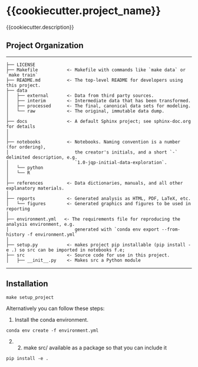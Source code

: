 {{cookiecutter.project_name}}
==============================

{{cookiecutter.description}}

## Project Organization
------------

    ├── LICENSE
    ├── Makefile           <- Makefile with commands like `make data` or `make train`
    ├── README.md          <- The top-level README for developers using this project.
    ├── data
    │   ├── external       <- Data from third party sources.
    │   ├── interim        <- Intermediate data that has been transformed.
    │   ├── processed      <- The final, canonical data sets for modeling.
    │   └── raw            <- The original, immutable data dump.
    │
    ├── docs               <- A default Sphinx project; see sphinx-doc.org for details
    │
    │
    ├── notebooks          <- Notebooks. Naming convention is a number (for ordering),
    │                         the creator's initials, and a short `-` delimited description, e.g.
    │                         `1.0-jqp-initial-data-exploration`.
    │   └── python
    │   └── R
    │
    ├── references         <- Data dictionaries, manuals, and all other explanatory materials.
    │
    ├── reports            <- Generated analysis as HTML, PDF, LaTeX, etc.
    │   └── figures        <- Generated graphics and figures to be used in reporting
    │
    ├── environment.yml   <- The requirements file for reproducing the analysis environment, e.g.
    │                         generated with `conda env export --from-history -f environment.yml`
    │
    ├── setup.py           <- makes project pip installable (pip install -e .) so src can be imported in notebooks f.e;
    ├── src                <- Source code for use in this project.
    │   ├── __init__.py    <- Makes src a Python module


--------

## Installation

```
make setup_project
```

Alternatively you can follow these steps:

1. Install the conda environment.
```
conda env create -f environment.yml
```

2. 2) make src/ available as a package so that you can include it
```
pip install -e .
```
